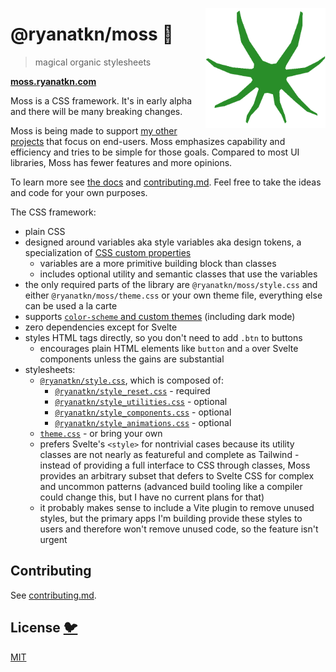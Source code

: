 [<img src="/static/favicon.png" align="right" width="192" height="192">](https://moss.ryanatkn.com/)

# @ryanatkn/moss 🌿

> magical organic stylesheets

[**moss.ryanatkn.com**](https://moss.ryanatkn.com/)

Moss is a CSS framework.
It's in early alpha and there will be many breaking changes.

Moss is being made to support [my other projects](https://www.ryanatkn.com/table)
that focus on end-users.
Moss emphasizes capability and efficiency and tries to be simple for those goals.
Compared to most UI libraries, Moss has fewer features and more opinions.

To learn more see [the docs](https://moss.ryanatkn.com/library) and [contributing.md](contributing.md).
Feel free to take the ideas and code for your own purposes.

The CSS framework:

- plain CSS
- designed around variables aka style variables aka design tokens,
  a specialization of [CSS custom properties](https://developer.mozilla.org/en-US/docs/Web/CSS/--*)
  - variables are a more primitive building block than classes
  - includes optional utility and semantic classes that use the variables
- the only required parts of the library are `@ryanatkn/moss/style.css` and either
  `@ryanatkn/moss/theme.css` or your own theme file, everything else can be used a la carte
- supports [`color-scheme` and custom themes](https://moss.ryanatkn.com/library/theme)
  (including dark mode)
- zero dependencies except for Svelte
- styles HTML tags directly, so you don't need to add `.btn` to buttons
  - encourages plain HTML elements like `button` and `a` over Svelte components
    unless the gains are substantial
- stylesheets:
  - [`@ryanatkn/style.css`](/src/lib/style.css), which is composed of:
    - [`@ryanatkn/style_reset.css`](/src/lib/style_reset.css) - required
    - [`@ryanatkn/style_utilities.css`](/src/lib/style_utilities.css) - optional
    - [`@ryanatkn/style_components.css`](/src/lib/style_components.css) - optional
    - [`@ryanatkn/style_animations.css`](/src/lib/style_animations.css) - optional
  - [`theme.css`](/src/lib/theme.css) - or bring your own
  - prefers Svelte's `<style>` for nontrivial cases
    because its utility classes are not nearly as featureful and complete as Tailwind -
    instead of providing a full interface to CSS through classes,
    Moss provides an arbitrary subset that defers to Svelte CSS for complex and uncommon patterns
    (advanced build tooling like a compiler could change this, but I have no current plans for that)
  - it probably makes sense to include a Vite plugin to remove unused styles,
    but the primary apps I'm building provide these styles to users
    and therefore won't remove unused code, so the feature isn't urgent

## Contributing

See [contributing.md](contributing.md).

## License [🐦](https://wikipedia.org/wiki/Free_and_open-source_software)

[MIT](LICENSE)
